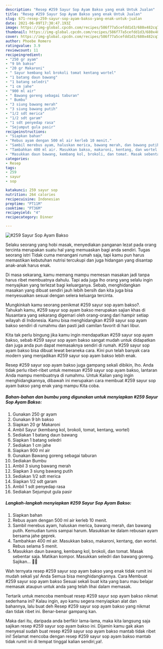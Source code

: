```yaml
---
description: "Resep #259 Sayur Sop Ayam Bakso yang enak Untuk Jualan"
title: "Resep #259 Sayur Sop Ayam Bakso yang enak Untuk Jualan"
slug: 671-resep-259-sayur-sop-ayam-bakso-yang-enak-untuk-jualan
date: 2021-06-09T17:30:47.193Z
image: https://img-global.cpcdn.com/recipes/586f77a5cefdd1d3/680x482cq70/259-sayur-sop-ayam-bakso-foto-resep-utama.jpg
thumbnail: https://img-global.cpcdn.com/recipes/586f77a5cefdd1d3/680x482cq70/259-sayur-sop-ayam-bakso-foto-resep-utama.jpg
cover: https://img-global.cpcdn.com/recipes/586f77a5cefdd1d3/680x482cq70/259-sayur-sop-ayam-bakso-foto-resep-utama.jpg
author: Phoebe Romero
ratingvalue: 3.9
reviewcount: 11
recipeingredient:
- "250 gr ayam"
- "9 bh bakso"
- "20 gr Makaroni"
- " Sayur kembang kol brokoli tomat kentang wortel"
- "1 batang daun bawang"
- "1 batang seledri"
- "1 cm jahe"
- "900 ml air"
- " Bawang goreng sebagai taburan"
- " Bumbu"
- "3 siung bawang merah"
- "3 siung bawang putih"
- "1/2 sdt merica"
- "1/2 sdt garam"
- "1 sdt penyedap rasa"
- "Sejumput gula pasir"
recipeinstructions:
- "Siapkan bahan"
- "Rebus ayam dengan 500 ml air kerleb 10 menit."
- "Sambil merebus ayam, haluskan merica, bawang merah, dan bawang putih. Kemudian tumis sampai harum. Masukkan ke dalam rebusan ayam bersama jahe geprek."
- "Tambahkan 400 ml air. Masukkan bakso, makaroni, kentang, dan wortel. Rebus selama 5 menit."
- "Masukkan daun bawang, kembang kol, brokoli, dan tomat. Masak sebentar saja. Matikan kompor. Masukkan seledri dan bawang goreng. Sajikan... 👩‍🍳"
categories:
- Resep
tags:
- 259
- sayur
- sop

katakunci: 259 sayur sop 
nutrition: 264 calories
recipecuisine: Indonesian
preptime: "PT11M"
cooktime: "PT36M"
recipeyield: "4"
recipecategory: Dinner

---
```



![#259 Sayur Sop Ayam Bakso](https://img-global.cpcdn.com/recipes/586f77a5cefdd1d3/680x482cq70/259-sayur-sop-ayam-bakso-foto-resep-utama.jpg)

Selaku seorang yang hobi masak, menyediakan panganan lezat pada orang tercinta merupakan suatu hal yang memuaskan bagi anda sendiri. Tugas seorang istri Tidak cuma menangani rumah saja, tapi kamu pun harus memastikan kebutuhan nutrisi tercukupi dan juga hidangan yang disantap anak-anak harus enak.

Di masa  sekarang, kamu memang mampu memesan masakan jadi tanpa harus ribet membuatnya dahulu. Tapi ada juga lho orang yang selalu ingin menyajikan yang terlezat bagi keluarganya. Sebab, menghidangkan masakan yang dibuat sendiri jauh lebih bersih dan kita juga bisa menyesuaikan sesuai dengan selera keluarga tercinta. 



Mungkinkah kamu seorang penikmat #259 sayur sop ayam bakso?. Tahukah kamu, #259 sayur sop ayam bakso merupakan sajian khas di Nusantara yang sekarang digemari oleh orang-orang dari hampir setiap wilayah di Indonesia. Kamu bisa menghidangkan #259 sayur sop ayam bakso sendiri di rumahmu dan pasti jadi camilan favorit di hari libur.

Kita tak perlu bingung jika kamu ingin mendapatkan #259 sayur sop ayam bakso, sebab #259 sayur sop ayam bakso sangat mudah untuk didapatkan dan juga anda pun dapat memasaknya sendiri di rumah. #259 sayur sop ayam bakso bisa dibuat lewat beraneka cara. Kini pun telah banyak cara modern yang menjadikan #259 sayur sop ayam bakso lebih enak.

Resep #259 sayur sop ayam bakso juga gampang sekali dibikin, lho. Anda tidak perlu ribet-ribet untuk memesan #259 sayur sop ayam bakso, lantaran Anda mampu membuatnya di rumahmu. Untuk Kalian yang ingin menghidangkannya, dibawah ini merupakan cara membuat #259 sayur sop ayam bakso yang enak yang mampu Kita coba.

<!--inarticleads1-->

##### Bahan-bahan dan bumbu yang digunakan untuk menyiapkan #259 Sayur Sop Ayam Bakso:

1. Gunakan 250 gr ayam
1. Gunakan 9 bh bakso
1. Siapkan 20 gr Makaroni
1. Ambil  Sayur (kembang kol, brokoli, tomat, kentang, wortel)
1. Sediakan 1 batang daun bawang
1. Siapkan 1 batang seledri
1. Sediakan 1 cm jahe
1. Siapkan 900 ml air
1. Gunakan  Bawang goreng sebagai taburan
1. Sediakan  Bumbu
1. Ambil 3 siung bawang merah
1. Siapkan 3 siung bawang putih
1. Sediakan 1/2 sdt merica
1. Siapkan 1/2 sdt garam
1. Ambil 1 sdt penyedap rasa
1. Sediakan Sejumput gula pasir




<!--inarticleads2-->

##### Langkah-langkah menyiapkan #259 Sayur Sop Ayam Bakso:

1. Siapkan bahan
1. Rebus ayam dengan 500 ml air kerleb 10 menit.
1. Sambil merebus ayam, haluskan merica, bawang merah, dan bawang putih. Kemudian tumis sampai harum. Masukkan ke dalam rebusan ayam bersama jahe geprek.
1. Tambahkan 400 ml air. Masukkan bakso, makaroni, kentang, dan wortel. Rebus selama 5 menit.
1. Masukkan daun bawang, kembang kol, brokoli, dan tomat. Masak sebentar saja. Matikan kompor. Masukkan seledri dan bawang goreng. Sajikan... 👩‍🍳




Wah ternyata resep #259 sayur sop ayam bakso yang enak tidak rumit ini mudah sekali ya! Anda Semua bisa menghidangkannya. Cara Membuat #259 sayur sop ayam bakso Sesuai sekali buat kita yang baru mau belajar memasak ataupun untuk anda yang telah lihai dalam memasak.

Tertarik untuk mencoba membuat resep #259 sayur sop ayam bakso nikmat sederhana ini? Kalau ingin, ayo kamu segera menyiapkan alat dan bahannya, lalu buat deh Resep #259 sayur sop ayam bakso yang nikmat dan tidak ribet ini. Benar-benar gampang kan. 

Maka dari itu, daripada anda berfikir lama-lama, maka kita langsung saja sajikan resep #259 sayur sop ayam bakso ini. Dijamin kamu gak akan menyesal sudah buat resep #259 sayur sop ayam bakso mantab tidak ribet ini! Selamat mencoba dengan resep #259 sayur sop ayam bakso mantab tidak rumit ini di tempat tinggal kalian sendiri,ya!.

